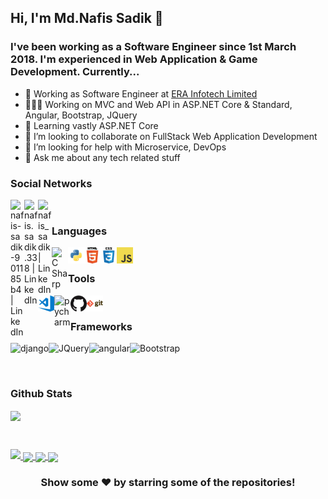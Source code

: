 ## Hi, I'm Md.Nafis Sadik 👋

### I've been working as a Software Engineer since 1st March 2018. I'm experienced in Web Application & Game Development. Currently...
- 💼 Working as Software Engineer at [ERA Infotech Limited](http://www.erainfotechbd.com/)
- 👨🏻‍💻 Working on MVC and Web API in ASP.NET Core & Standard, Angular, Bootstrap, JQuery
- 🌱 Learning vastly ASP.NET Core
- 👯 I’m looking to collaborate on FullStack Web Application Development
- 🤔 I’m looking for help with Microservice, DevOps
- 💬 Ask me about any tech related stuff


### Social Networks
[<img align="left" alt="nafis-sadik-901185b4 | LinkedIn" width="22px" src="https://cdn.jsdelivr.net/npm/simple-icons@v3/icons/linkedin.svg"/>][linkedin]
[<img align="left" alt="nafis.sadik.338 | LinkedIn" width="22px" src="https://cdn.jsdelivr.net/npm/simple-icons@v3/icons/facebook.svg"/>][facebook]
[<img align="left" alt="nafis_sadik | LinkedIn" width="22px" src="https://cdn.jsdelivr.net/npm/simple-icons@v3/icons/twitter.svg"/>][twitter]


<p>&nbsp;</p>


### Languages
<img align="left" alt="C Sharp" width="26px" src="https://upload.wikimedia.org/wikipedia/commons/7/7a/C_Sharp_logo.svg" />
<img align="left" alt="Python" width="26px" src="https://raw.githubusercontent.com/github/explore/80688e429a7d4ef2fca1e82350fe8e3517d3494d/topics/python/python.png" />
<img align="left" alt="HTML5" width="26px" src="https://raw.githubusercontent.com/github/explore/80688e429a7d4ef2fca1e82350fe8e3517d3494d/topics/html/html.png" />
<img align="left" alt="CSS3" width="26px" src="https://raw.githubusercontent.com/github/explore/80688e429a7d4ef2fca1e82350fe8e3517d3494d/topics/css/css.png" />
<img align="left" alt="JavaScript" width="26px" src="https://raw.githubusercontent.com/github/explore/80688e429a7d4ef2fca1e82350fe8e3517d3494d/topics/javascript/javascript.png" />


<p>&nbsp;</p>

### Tools
<img align="left" alt="Visual Studio Code" width="26px" src="https://raw.githubusercontent.com/github/explore/80688e429a7d4ef2fca1e82350fe8e3517d3494d/topics/visual-studio-code/visual-studio-code.png" />
<img align="left" alt="pycharm" width="26px" src="https://upload.wikimedia.org/wikipedia/commons/a/a1/PyCharm_Logo.svg" />
<img align="left" alt="GitHub" width="26px" src="https://raw.githubusercontent.com/github/explore/78df643247d429f6cc873026c0622819ad797942/topics/github/github.png" />
<img align="left" alt="Git" width="26px" src="https://raw.githubusercontent.com/github/explore/80688e429a7d4ef2fca1e82350fe8e3517d3494d/topics/git/git.png" />

<p>&nbsp;</p>


### Frameworks
<img align="left" alt="django" height="50" src="https://upload.wikimedia.org/wikipedia/commons/e/ee/.NET_Core_Logo.svg" />
<img align="left" alt="JQuery" height="50" src="https://upload.wikimedia.org/wikipedia/commons/d/d3/Logo_jQuery.svg" />
<img align="left" alt="angular" height="50" src="https://upload.wikimedia.org/wikipedia/commons/thumb/c/cf/Angular_full_color_logo.svg/800px-Angular_full_color_logo.svg.png" />
<img align="left" alt="Bootstrap" height="50" src="https://upload.wikimedia.org/wikipedia/commons/thumb/b/b2/Bootstrap_logo.svg/800px-Bootstrap_logo.svg.png" />


<p>&nbsp;</p>
<p>&nbsp;</p>


### Github Stats


[linkedin]: https://www.linkedin.com/in/nafis-sadik-901185b4/
[facebook]: https://www.fb.com/nafis.sadik.338
[twitter]: https://www.twitter.com/nafis_sadik

<a href="https://github.com/nafis-sadik">
  <img align="center" src="https://github-readme-stats.vercel.app/api/top-langs/?username=nafis-sadik&theme=dark" />
</a>
<p>&nbsp;</p>
<a href="https://github.com/nafis-sadik">
    <img src="https://github-readme-stats.vercel.app/api?username=nafis-sadik&&show_icons=true&title_color=ffffff&icon_color=bb2acf&text_color=daf7dc&bg_color=151515">
</a>
<a href="https://github.com/nafis-sadik/Dotnet-Core-Scaffolding-MySQL">
 <img align="center" src="https://github-readme-stats.vercel.app/api/pin/?username=nafis-sadik&repo=Dotnet-Core-Scaffolding-MySQL&theme=tokyonight" />
</a>
<a href="https://github.com/nafis-sadik/Dotnet-Core-Scaffolding-MSSQL">
 <img align="center" src="https://github-readme-stats.vercel.app/api/pin/?username=nafis-sadik&repo=Dotnet-Core-Scaffolding-MSSQL&theme=tokyonight" />
</a>
<a href="https://github.com/nafis-sadik/Dotnet-Core-Scaffolding-Oracle">
 <img align="center" src="https://github-readme-stats.vercel.app/api/pin/?username=nafis-sadik&repo=Dotnet-Core-Scaffolding-Oracle&theme=tokyonight" />
</a>

<div align="center">

### Show some ❤️ by starring some of the repositories!

</div>
